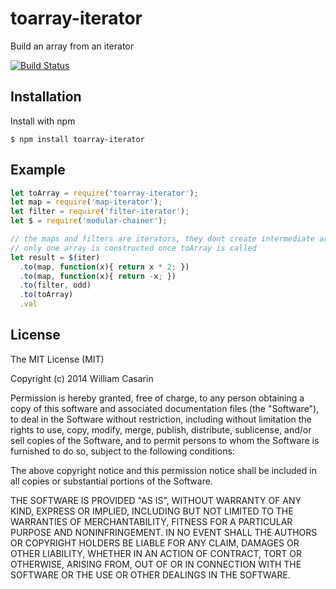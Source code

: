 
# toarray-iterator

  Build an array from an iterator

  [![Build Status](https://travis-ci.org/jb55/toarray-iterator.svg)](https://travis-ci.org/jb55/toarray-iterator)

## Installation

  Install with npm

    $ npm install toarray-iterator

## Example

```js
let toArray = require('toarray-iterator');
let map = require('map-iterator');
let filter = require('filter-iterator');
let $ = require('modular-chainer');

// the maps and filters are iterators, they dont create intermediate arrays.
// only one array is constructed once toArray is called
let result = $(iter)
  .to(map, function(x){ return x * 2; })
  .to(map, function(x){ return -x; })
  .to(filter, odd)
  .to(toArray)
  .val
```

## License

  The MIT License (MIT)

  Copyright (c) 2014 William Casarin

  Permission is hereby granted, free of charge, to any person obtaining a copy
  of this software and associated documentation files (the "Software"), to deal
  in the Software without restriction, including without limitation the rights
  to use, copy, modify, merge, publish, distribute, sublicense, and/or sell
  copies of the Software, and to permit persons to whom the Software is
  furnished to do so, subject to the following conditions:

  The above copyright notice and this permission notice shall be included in
  all copies or substantial portions of the Software.

  THE SOFTWARE IS PROVIDED "AS IS", WITHOUT WARRANTY OF ANY KIND, EXPRESS OR
  IMPLIED, INCLUDING BUT NOT LIMITED TO THE WARRANTIES OF MERCHANTABILITY,
  FITNESS FOR A PARTICULAR PURPOSE AND NONINFRINGEMENT. IN NO EVENT SHALL THE
  AUTHORS OR COPYRIGHT HOLDERS BE LIABLE FOR ANY CLAIM, DAMAGES OR OTHER
  LIABILITY, WHETHER IN AN ACTION OF CONTRACT, TORT OR OTHERWISE, ARISING FROM,
  OUT OF OR IN CONNECTION WITH THE SOFTWARE OR THE USE OR OTHER DEALINGS IN
  THE SOFTWARE.

